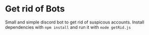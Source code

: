 # Get rid of Bots

Small and simple discord bot to get rid of suspicous accounts.
Install dependencies with `npm install` and run it with `node getRid.js`